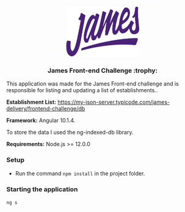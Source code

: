 <p align="center">
  <a href="https://github.com/james-delivery/frontend-challenge">
    <img src="src/assets/img/logo.svg" alt="Logo" width="191" height="131">
  </a>
   <h3 align="center">James Front-end Challenge :trophy:</h3>
</p>

This application was made for the James Front-end challenge and is responsible for listing and updating a list of establishments..

**Establishment List:** https://my-json-server.typicode.com/james-delivery/frontend-challenge/db

**Framework:** Angular 10.1.4.

To store the data I used the ng-indexed-db library.

**Requirements:** Node.js >= 12.0.0

### Setup

- Run the command `npm install` in the project folder.

### Starting the application

```js
ng s
```
